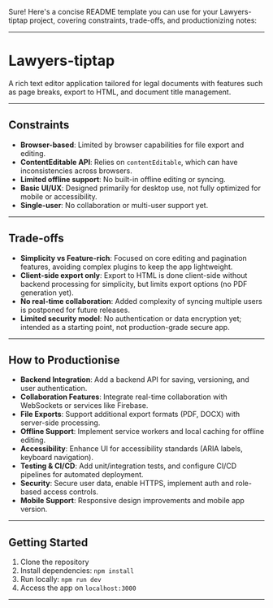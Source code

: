 Sure! Here's a concise README template you can use for your Lawyers-tiptap project, covering constraints, trade-offs, and productionizing notes:

---

# Lawyers-tiptap

A rich text editor application tailored for legal documents with features such as page breaks, export to HTML, and document title management.

---

## Constraints

* **Browser-based**: Limited by browser capabilities for file export and editing.
* **ContentEditable API**: Relies on `contentEditable`, which can have inconsistencies across browsers.
* **Limited offline support**: No built-in offline editing or syncing.
* **Basic UI/UX**: Designed primarily for desktop use, not fully optimized for mobile or accessibility.
* **Single-user**: No collaboration or multi-user support yet.

---

## Trade-offs

* **Simplicity vs Feature-rich**: Focused on core editing and pagination features, avoiding complex plugins to keep the app lightweight.
* **Client-side export only**: Export to HTML is done client-side without backend processing for simplicity, but limits export options (no PDF generation yet).
* **No real-time collaboration**: Added complexity of syncing multiple users is postponed for future releases.
* **Limited security model**: No authentication or data encryption yet; intended as a starting point, not production-grade secure app.

---

## How to Productionise

* **Backend Integration**: Add a backend API for saving, versioning, and user authentication.
* **Collaboration Features**: Integrate real-time collaboration with WebSockets or services like Firebase.
* **File Exports**: Support additional export formats (PDF, DOCX) with server-side processing.
* **Offline Support**: Implement service workers and local caching for offline editing.
* **Accessibility**: Enhance UI for accessibility standards (ARIA labels, keyboard navigation).
* **Testing & CI/CD**: Add unit/integration tests, and configure CI/CD pipelines for automated deployment.
* **Security**: Secure user data, enable HTTPS, implement auth and role-based access controls.
* **Mobile Support**: Responsive design improvements and mobile app version.

---

## Getting Started

1. Clone the repository
2. Install dependencies: `npm install`
3. Run locally: `npm run dev`
4. Access the app on `localhost:3000`

---


